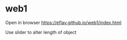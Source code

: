 # web1
<p>Open in browser <a href="https://eflav.github.io/web1/index.html">https://eflav.github.io/web1/index.html</a></p>
<p>Use slider to alter length of object</p>
